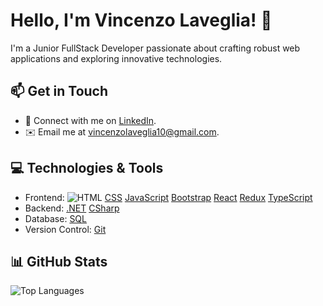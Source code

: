 # Hello, I'm Vincenzo Laveglia! 👋

I'm a Junior FullStack Developer passionate about crafting robust web applications and exploring innovative technologies.

## 📫 Get in Touch

- 💬 Connect with me on [LinkedIn](https://www.linkedin.com/in/vincenzo-laveglia-404baa2ab/).
- ✉️ Email me at [vincenzolaveglia10@gmail.com](mailto:vincenzolaveglia10@gmail.com).

## 💻 Technologies & Tools

- Frontend: ![HTML](https://img.shields.io/badge/-HTML5-%23E34F26?style=flat-square&logo=html5&logoColor=white) [CSS](https://img.shields.io/badge/-CSS3-%231572B6?style=flat-square&logo=css3&logoColor=white) [JavaScript](https://img.shields.io/badge/-JavaScript-%23F7DF1E?style=flat-square&logo=javascript&logoColor=black) [Bootstrap](https://img.shields.io/badge/-Bootstrap-%23563D7C?style=flat-square&logo=bootstrap&logoColor=white) [React](https://img.shields.io/badge/-React-%2361DAFB?style=flat-square&logo=react&logoColor=black) [Redux](https://img.shields.io/badge/-Redux-%23764ABC?style=flat-square&logo=redux&logoColor=white)
[TypeScript](https://img.shields.io/badge/-TypeScript-%233178C6?style=flat-square&logo=typescript&logoColor=white)
- Backend: [.NET](https://img.shields.io/badge/-.NET-%23512BD4?style=flat-square&logo=dotnet&logoColor=white) [CSharp](https://img.shields.io/badge/-C%23-%23239120?style=flat-square&logo=c-sharp&logoColor=white)
- Database: [SQL](https://img.shields.io/badge/-SQL-%2300f?style=flat-square&logo=sql&logoColor=white)
- Version Control: [Git](https://img.shields.io/badge/-Git-%23F05032?style=flat-square&logo=git&logoColor=white)

## 📊 GitHub Stats

![Top Languages](https://github-readme-stats.vercel.app/api/top-langs/?username=vincenzolaveglia&layout=compact&theme=onedark)

